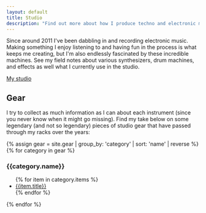 ```yaml
---
layout: default
title: Studio
description: "Find out more about how I produce techno and electronic music, view my synthesizer and eurorack modular collections, grab controller templates and patches for your favorite digital instruments."
---
```


Since around 2011 I've been dabbling in and recording electronic music. Making something I enjoy listening to and having fun in the process is what keeps me creating, but I'm also endlessly fascinated by these incredible machines. See my field notes about various synthesizers, drum machines, and effects as well what I currently use in the studio.

<a href="current-gear.html">My studio</a>

## Gear

I try to collect as much information as I can about each instrument (since you never know when it might go missing). Find my take below on some legendary (and not so legendary) pieces of studio gear that have passed through my racks over the years:

{% assign gear = site.gear | group_by: 'category' | sort: 'name' | reverse %}
{% for category in gear %}
<h3>{{category.name}}</h3>
  <ul class="item-list">
    {% for item in category.items %}
    <li>
    <a href="{{item.url}}">{{item.title}}</a>
    </li>
    {% endfor %}
  </ul>
{% endfor %}